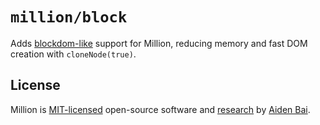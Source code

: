 # `million/block`

Adds [blockdom-like](https://github.com/ged-odoo/blockdom) support for Million, reducing memory and fast DOM creation with `cloneNode(true)`.

## License

Million is [MIT-licensed](../../../LICENSE) open-source software and [research](https://arxiv.org/abs/2202.08409) by [Aiden Bai](https://aidenybai.com).
